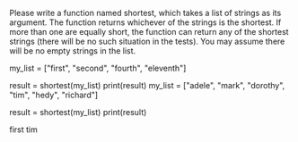 Please write a function named shortest, which takes a list of strings as its argument. The function returns whichever of the strings is the shortest. If more than one are equally short, the function can return any of the shortest strings (there will be no such situation in the tests). You may assume there will be no empty strings in the list.

my_list = ["first", "second", "fourth", "eleventh"]

result = shortest(my_list)
print(result)
my_list = ["adele", "mark", "dorothy", "tim", "hedy", "richard"]

result = shortest(my_list)
print(result)

first
tim

